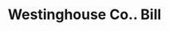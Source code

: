 ---
doi: 10.7916/D8PP0HT3
date_other: '1910'
date_other_textual: 1910-1919
form: printed ephemera
genre:
- Invoices
name:
- Westinghouse Co.
object_in_context_url: https://biggert.cul.columbia.edu/items/view/ave_biggert_01195
subject_hierarchical_geographic:
- Schenectady, New York, United States
subject_name:
- Westinghouse Co.
title: Westinghouse Co.. Bill
sort_title: Westinghouse Co.. Bill
call_number: ave_biggert_01195
coordinates:
- 42.814166666666665,-73.93722222222223
pid: ave_biggert_01195
identifiers: ave_biggert_01195
thumbnail: https://derivativo-2.library.columbia.edu/iiif/2/ldpd:343377/full/!256,256/0/native.jpg
permalink: "/biggert/ave_biggert_01195/"
layout: iiif-image-page
---